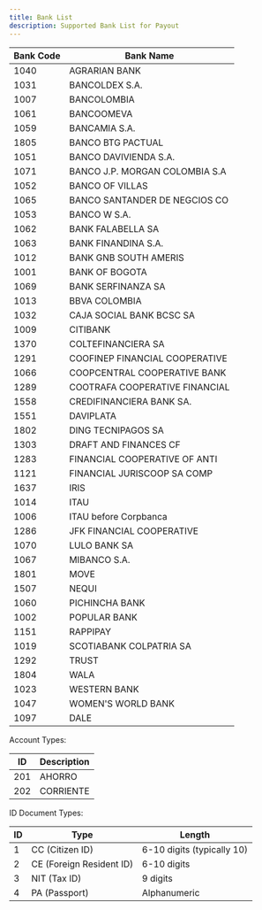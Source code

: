 ```yaml
---
title: Bank List
description: Supported Bank List for Payout
---
```


| Bank Code | Bank Name                      |
| --------- | ------------------------------ |
| 1040      | AGRARIAN BANK                  |
| 1031      | BANCOLDEX S.A.                 |
| 1007      | BANCOLOMBIA                    |
| 1061      | BANCOOMEVA                     |
| 1059      | BANCAMIA S.A.                  |
| 1805      | BANCO BTG PACTUAL              |
| 1051      | BANCO DAVIVIENDA S.A.          |
| 1071      | BANCO J.P. MORGAN COLOMBIA S.A |
| 1052      | BANCO OF VILLAS                |
| 1065      | BANCO SANTANDER DE NEGCIOS CO  |
| 1053      | BANCO W S.A.                   |
| 1062      | BANK FALABELLA SA              |
| 1063      | BANK FINANDINA S.A.            |
| 1012      | BANK GNB SOUTH AMERIS          |
| 1001      | BANK OF BOGOTA                 |
| 1069      | BANK SERFINANZA SA             |
| 1013      | BBVA COLOMBIA                  |
| 1032      | CAJA SOCIAL BANK BCSC SA       |
| 1009      | CITIBANK                       |
| 1370      | COLTEFINANCIERA SA             |
| 1291      | COOFINEP FINANCIAL COOPERATIVE |
| 1066      | COOPCENTRAL COOPERATIVE BANK   |
| 1289      | COOTRAFA COOPERATIVE FINANCIAL |
| 1558      | CREDIFINANCIERA BANK SA.       |
| 1551      | DAVIPLATA                      |
| 1802      | DING TECNIPAGOS SA             |
| 1303      | DRAFT AND FINANCES CF          |
| 1283      | FINANCIAL COOPERATIVE OF ANTI  |
| 1121      | FINANCIAL JURISCOOP SA COMP    |
| 1637      | IRIS                           |
| 1014      | ITAU                           |
| 1006      | ITAU before Corpbanca          |
| 1286      | JFK FINANCIAL COOPERATIVE      |
| 1070      | LULO BANK SA                   |
| 1067      | MIBANCO S.A.                   |
| 1801      | MOVE                           |
| 1507      | NEQUI                          |
| 1060      | PICHINCHA BANK                 |
| 1002      | POPULAR BANK                   |
| 1151      | RAPPIPAY                       |
| 1019      | SCOTIABANK COLPATRIA SA        |
| 1292      | TRUST                          |
| 1804      | WALA                           |
| 1023      | WESTERN BANK                   |
| 1047      | WOMEN'S WORLD BANK             |
| 1097      | DALE                           |

Account Types:

| ID  | Description |
| --- | ----------- |
| 201 | AHORRO      |
| 202 | CORRIENTE   |

ID Document Types:

| ID  | Type                     | Length                     |
| --- | ------------------------ | -------------------------- |
| 1   | CC (Citizen ID)          | 6-10 digits (typically 10) |
| 2   | CE (Foreign Resident ID) | 6-10 digits                |
| 3   | NIT (Tax ID)             | 9 digits                   |
| 4   | PA (Passport)            | Alphanumeric               |
